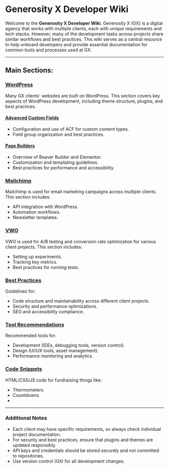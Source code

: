 # Generosity X Developer Wiki

Welcome to the **Generosity X Developer Wiki**. Generosity X (GX) is a digital agency that works with multiple clients, each with unique requirements and tech stacks. However, many of the development tasks across projects share similar workflows and best practices. This wiki serves as a central resource to help onboard developers and provide essential documentation for common tools and processes used at GX.

---

## Main Sections:

### [WordPress](/WordPress)
Many GX clients' websites are built on WordPress. This section covers key aspects of WordPress development, including theme structure, plugins, and best practices.

#### [Advanced Custom Fields](/WordPress#advanced-custom-fields)
- Configuration and use of ACF for custom content types.
- Field group organization and best practices.

#### [Page Builders](/WordPress#page-builders)
- Overview of Beaver Builder and Elementor.
- Customization and templating guidelines.
- Best practices for performance and accessibility.

### [Mailchimp](/Mailchimp)
Mailchimp is used for email marketing campaigns across multiple clients. This section includes:
- API integration with WordPress.
- Automation workflows.
- Newsletter templates.

### [VWO](/VWO)
VWO is used for A/B testing and conversion rate optimization for various client projects. This section includes:
- Setting up experiments.
- Tracking key metrics.
- Best practices for running tests.

### [Best Practices](/Best-Practices)
Guidelines for:
- Code structure and maintainability across different client projects.
- Security and performance optimizations.
- SEO and accessibility compliance.

### [Tool Recommendations](/Tool-Recommendations)
Recommended tools for:
- Development (IDEs, debugging tools, version control).
- Design (UI/UX tools, asset management).
- Performance monitoring and analytics.

### [Code Snippets](/Code-Snippets)
HTML/CSS/JS code for fundraising things like:
- Thermometers
- Countdowns
- 
---

### Additional Notes
- Each client may have specific requirements, so always check individual project documentation.
- For security and best practices, ensure that plugins and themes are updated responsibly.
- API keys and credentials should be stored securely and not committed to repositories.
- Use version control (Git) for all development changes.
